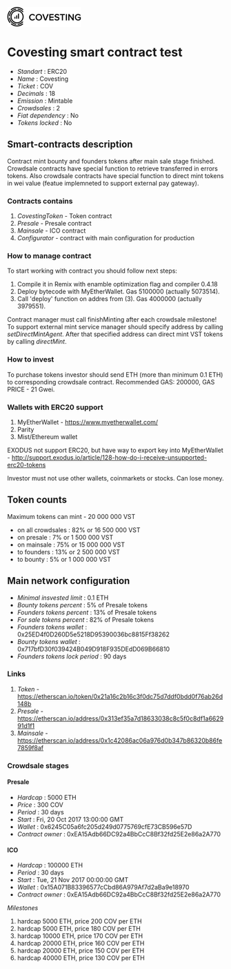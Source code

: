 ![CovestingTest](logo.png "CovestingTest")

# Covesting smart contract test

* _Standart_        : ERC20
* _Name_            : Covesting
* _Ticket_          : COV
* _Decimals_        : 18
* _Emission_        : Mintable
* _Crowdsales_      : 2
* _Fiat dependency_ : No
* _Tokens locked_   : No

## Smart-contracts description

Contract mint bounty and founders tokens after main sale stage finished. 
Crowdsale contracts have special function to retrieve transferred in errors tokens.
Also crowdsale contracts have special function to direct mint tokens in wei value (featue implemneted to support external pay gateway).

### Contracts contains
1. _CovestingToken_ - Token contract
2. _Presale_ - Presale contract
3. _Mainsale_ - ICO contract
4. _Configurator_ - contract with main configuration for production

### How to manage contract
To start working with contract you should follow next steps:
1. Compile it in Remix with enamble optimization flag and compiler 0.4.18
2. Deploy bytecode with MyEtherWallet. Gas 5100000 (actually 5073514).
3. Call 'deploy' function on addres from (3). Gas 4000000 (actually 3979551). 

Contract manager must call finishMinting after each crowdsale milestone!
To support external mint service manager should specify address by calling _setDirectMintAgent_. After that specified address can direct mint VST tokens by calling _directMint_.

### How to invest
To purchase tokens investor should send ETH (more than minimum 0.1 ETH) to corresponding crowdsale contract.
Recommended GAS: 200000, GAS PRICE - 21 Gwei.

### Wallets with ERC20 support
1. MyEtherWallet - https://www.myetherwallet.com/
2. Parity 
3. Mist/Ethereum wallet

EXODUS not support ERC20, but have way to export key into MyEtherWallet - http://support.exodus.io/article/128-how-do-i-receive-unsupported-erc20-tokens

Investor must not use other wallets, coinmarkets or stocks. Can lose money.

## Token counts

Maximum tokens can mint - 20 000 000 VST 
* on all crowdsales : 82% or 16 500 000 VST 
* on presale : 7% or 1 500 000 VST 
* on mainsale : 75% or 15 000 000 VST
* to founders : 13% or 2 500 000 VST
* to bounty : 5% or 1 000 000 VST

## Main network configuration

* _Minimal insvested limit_     : 0.1 ETH
* _Bounty tokens percent_       : 5% of Presale tokens
* _Founders tokens percent_     : 13% of Presale tokens
* _For sale tokens percent_     : 82% of Presale tokens
* _Founders tokens wallet_      : 0x25ED4f0D260D5e5218D95390036bc8815Ff38262
* _Bounty tokens wallet_        : 0x717bfD30f039424B049D918F935DEdD069B66810
* _Founders tokens lock period_ : 90 days

### Links
1. _Token_ - https://etherscan.io/token/0x21a16c2b16c3f0dc75d7ddf0bdd0f76ab26d148b
2. _Presale_ - https://etherscan.io/address/0x313ef35a7d18633038c8c5f0c8df1a662991d1f1
3. _Mainsale_ - https://etherscan.io/address/0x1c42086ac06a976d0b347b86320b86fe7859f8af

### Crowdsale stages

#### Presale
* _Hardcap_                    : 5000 ETH
* _Price_                      : 300 COV
* _Period_                     : 30 days
* _Start_                      : Fri, 20 Oct 2017 13:00:00 GMT
* _Wallet_                     : 0x6245C05a6fc205d249d0775769cfE73CB596e57D
* _Contract owner_             : 0xEA15Adb66DC92a4BbCcC8Bf32fd25E2e86a2A770 

#### ICO
* _Hardcap_                    : 100000 ETH
* _Period_                     : 30 days
* _Start_                      : Tue, 21 Nov 2017 00:00:00 GMT
* _Wallet_                     : 0x15A071B83396577cCbd86A979Af7d2aBa9e18970
* _Contract owner_             : 0xEA15Adb66DC92a4BbCcC8Bf32fd25E2e86a2A770

_Milestones_
1. hardcap  5000 ETH, price 200 COV per ETH
2. hardcap  5000 ETH, price 180 COV per ETH
3. hardcap 10000 ETH, price 170 COV per ETH
4. hardcap 20000 ETH, price 160 COV per ETH
5. hardcap 20000 ETH, price 150 COV per ETH
6. hardcap 40000 ETH, price 130 COV per ETH



